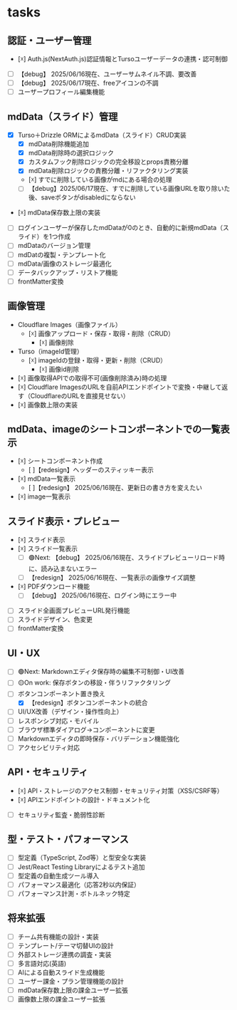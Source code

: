 # tasks

## 認証・ユーザー管理
- [☓] Auth.js(NextAuth.js)認証情報とTursoユーザーデータの連携・認可制御
- [ ] 【debug】 2025/06/16現在、ユーザーサムネイル不調、要改善
- [ ] 【debug】 2025/06/17現在、freeアイコンの不調
- [ ] ユーザープロフィール編集機能

## mdData（スライド）管理
- [x] Turso＋Drizzle ORMによるmdData（スライド）CRUD実装
  - [x] mdData削除機能追加
  - [x] mdData削除時の選択ロジック
  - [x] カスタムフック削除ロジックの完全移設とprops責務分離
  - [x] mdData削除ロジックの責務分離・リファクタリング実装
  - [☓] すでに削除している画像がmdにある場合の処理
  - [ ] 【debug】2025/06/17現在、すでに削除している画像URLを取り除いた後、saveボタンがdisabledにならない
- [☓] mdData保存数上限の実装
- [ ] ログインユーザーが保存したmdDataが0のとき、自動的に新規mdData（スライド）を1つ作成
- [ ] mdDataのバージョン管理
- [ ] mdDatの複製・テンプレート化
- [ ] mdData/画像のストレージ最適化
- [ ] データバックアップ・リストア機能
- [ ] frontMatter変換

## 画像管理
- Cloudflare Images（画像ファイル）
  - [☓] 画像アップロード・保存・取得・削除（CRUD）
    - [☓] 画像削除
- Turso（imageId管理）
  - [☓] imageIdの登録・取得・更新・削除（CRUD）
    - [☓] 画像id削除
- [☓] 画像取得APIでの取得不可(画像削除済み)時の処理
- [☓] Cloudflare ImagesのURLを自前APIエンドポイントで変換・中継して返す（CloudflareのURLを直接見せない）
- [☓] 画像数上限の実装

## mdData、imageのシートコンポーネントでの一覧表示
- [☓] シートコンポーネント作成
  - [ ]【redesign】ヘッダーのスティッキー表示
- [☓] mdData一覧表示
  - [ ]【redesign】 2025/06/16現在、更新日の書き方を変えたい
- [☓] image一覧表示

## スライド表示・プレビュー
- [☓] スライド表示
- [☓] スライド一覧表示
  - [ ] 🟢Next: 【debug】 2025/06/16現在、スライドプレビューリロード時に、読み込まないエラー
  - [ ] 【redesign】 2025/06/16現在、一覧表示の画像サイズ調整
- [☓] PDFダウンロード機能
  - [ ] 【debug】 2025/06/16現在、ログイン時にエラー中
- [ ] スライド全画面プレビューURL発行機能
- [ ] スライドデザイン、色変更
- [ ] frontMatter変換

## UI・UX
- [ ] 🟢Next: Markdownエディタ保存時の編集不可制御・UI改善
- [ ] 🟡On work: 保存ボタンの移設・伴うリファクタリング
- [ ] ボタンコンポーネント置き換え
  - [X] 【redesign】ボタンコンポーネントの統合
- [ ] UI/UX改善（デザイン・操作性向上）
- [ ] レスポンシブ対応・モバイル
- [ ] ブラウザ標準ダイアログ→コンポーネントに変更
- [ ] Markdownエディタの即時保存・バリデーション機能強化
- [ ] アクセシビリティ対応

## API・セキュリティ
- [☓] API・ストレージのアクセス制御・セキュリティ対策（XSS/CSRF等）
- [☓] APIエンドポイントの設計・ドキュメント化
- [ ] セキュリティ監査・脆弱性診断

## 型・テスト・パフォーマンス
- [ ] 型定義（TypeScript, Zod等）と型安全な実装
- [ ] Jest/React Testing Libraryによるテスト追加
- [ ] 型定義の自動生成ツール導入
- [ ] パフォーマンス最適化（応答2秒以内保証）
- [ ] パフォーマンス計測・ボトルネック特定

## 将来拡張
- [ ] チーム共有機能の設計・実装
- [ ] テンプレート/テーマ切替UIの設計
- [ ] 外部ストレージ連携の調査・実装
- [ ] 多言語対応(英語)
- [ ] AIによる自動スライド生成機能
- [ ] ユーザー課金・プラン管理機能の設計
- [ ] mdData保存数上限の課金ユーザー拡張
- [ ] 画像数上限の課金ユーザー拡張